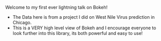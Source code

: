 Welcome to my first ever lightning talk on Bokeh!
  - The Data here is from a project I did on West Nile Virus prediction in Chicago.
  - This is a VERY high level view of Bokeh and I encourage everyone to look further into this library, its both powerful and easy to use! 
